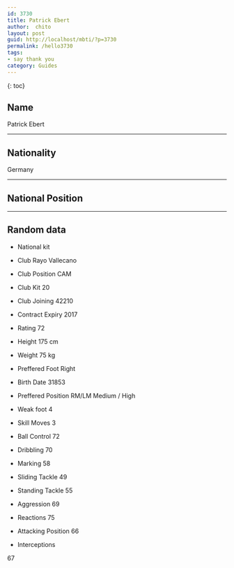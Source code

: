 ```yaml
---
id: 3730
title: Patrick Ebert
author:  chito 
layout: post
guid: http://localhost/mbti/?p=3730
permalink: /hello3730
tags:
- say thank you
category: Guides
---
```



{: toc}


## Name  
Patrick Ebert 

* * *

## Nationality  
Germany 

* * *

## National Position 

* * *

## Random data 

  * National kit 
  * Club 
Rayo Vallecano 

  * Club Position 
CAM 

  * Club Kit 
20 

  * Club Joining 
42210 

  * Contract Expiry 
2017 

  * Rating 
72 

  * Height 
175 cm 

  * Weight 
75 kg 

  * Preffered Foot 
Right 

  * Birth Date 
31853 

  * Preffered Position 
RM/LM Medium / High 

  * Weak foot 
4 

  * Skill Moves 
3 

  * Ball Control 
72 

  * Dribbling 
70 

  * Marking 
58 

  * Sliding Tackle 
49 

  * Standing Tackle 
55 

  * Aggression 
69 

  * Reactions 
75 

  * Attacking Position 
66 

  * Interceptions 

67</ul>